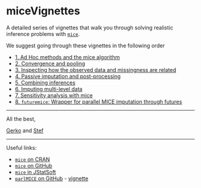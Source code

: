 # miceVignettes

A detailed series of vignettes that walk you through solving realistic inference problems with [`mice`](https://cran.r-project.org/web/packages/mice/index.html).

We suggest going through these vignettes in the following order

- [1. Ad Hoc methods and the mice algorithm](https://www.gerkovink.com/miceVignettes/Ad_hoc_and_mice/Ad_hoc_methods.html)
- [2. Convergence and pooling](https://www.gerkovink.com/miceVignettes/Convergence_pooling/Convergence_and_pooling.html)
- [3. Inspecting how the observed data and missingness are related](https://www.gerkovink.com/miceVignettes/Missingness_inspection/Missingness_inspection.html)
- [4. Passive imputation and post-processing](https://www.gerkovink.com/miceVignettes/Passive_Post_processing/Passive_imputation_post_processing.html)
- [5. Combining inferences](https://www.gerkovink.com/miceVignettes/Combining_Inferences/Combining_inferences.html)
- [6. Imputing multi-level data](https://www.gerkovink.com/miceVignettes/Multi_level/Multi_level_data.html)
- [7. Sensitivity analysis with mice](https://www.gerkovink.com/miceVignettes/Sensitivity_analysis/Sensitivity_analysis.html)
- [8. `futuremice`: Wrapper for parallel MICE imputation through futures](https://www.gerkovink.com/miceVignettes/futuremice/Vignette_futuremice.html)

---

All the best,

[Gerko](https://www.gerkovink.com) and [Stef](http://www.stefvanbuuren.nl)

---

Useful links:

- [`mice` on CRAN](https://cran.r-project.org/web/packages/mice/index.html)
- [`mice` on GitHub](https://github.com/stefvanbuuren/mice)
- [`mice` in JStatSoft](https://www.jstatsoft.org/article/view/v045i03)
- [`parlMICE` on GitHub](https://github.com/gerkovink/parlMICE) - [vignette](https://www.gerkovink.com/parlMICE/Vignette_parlMICE.html)
